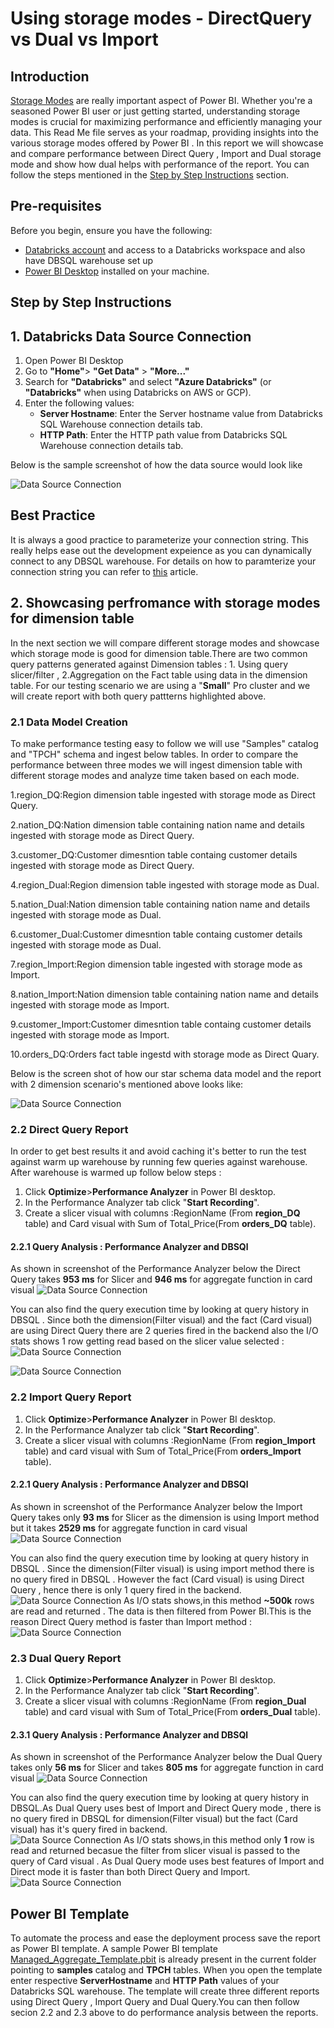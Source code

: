 # Using storage modes - DirectQuery vs Dual vs Import

## Introduction
[Storage Modes](https://learn.microsoft.com/en-us/power-bi/transform-model/desktop-storage-mode) are really important aspect of Power BI. Whether you're a seasoned Power BI user or just getting started, understanding storage modes is crucial for maximizing performance and efficiently managing your data. This Read Me file serves as your roadmap, providing insights into the various storage modes offered by Power BI . In this report we will showcase and compare performance between Direct Query , Import and Dual storage mode and show how dual helps with performance of the report. You can follow the steps mentioned in the [Step by Step Instructions](#step-by-step-instructions) section.

## Pre-requisites

Before you begin, ensure you have the following:

- [Databricks account](https://databricks.com/) and access to a Databricks workspace and also have DBSQL warehouse set up 
- [Power BI Desktop](https://powerbi.microsoft.com/desktop/) installed on your machine.


## Step by Step Instructions

## 1. Databricks Data Source Connection 

1. Open Power BI Desktop
2. Go to **"Home"**> **"Get Data"** > **"More..."**
3. Search for **"Databricks"** and select **"Azure Databricks"** (or **"Databricks"** when using Databricks on AWS or GCP).
4. Enter the following values:
   - **Server Hostname**: Enter the Server hostname value from Databricks SQL Warehouse connection details tab.
   - **HTTP Path**: Enter the HTTP path value  from Databricks SQL Warehouse connection details tab.

Below is the sample screenshot of how the data source would look like

![Data Source Connection](./images/conneciton.png)


## Best Practice 
It is always a good practice to parameterize your connection string. This really helps ease out the development expeience as you can dynamically connect to any DBSQL warehouse. For details on how to paramterize your connection string you can refer to [this](/01.%20Connecting%20Power%20BI%20to%20Databricks%20SQL%20using%20Parameters) article.

## 2. Showcasing perfromance with storage modes for dimension table
In the next section we will compare different storage modes and showcase which storage mode is good for dimension table.There are two common query patterns generated against Dimension tables : 1. Using query slicer/filter  , 2.Aggregation on the Fact table using data in the dimension table.  For our testing scenario we are using a "**Small**" Pro cluster and we will create report with both query pattterns highlighted above. 
### 2.1 Data Model Creation
To make performance testing easy to follow we will use "Samples" catalog and "TPCH" schema and ingest below tables. In order to compare the performance between three modes we will ingest dimension table with different storage modes and analyze time taken based on each mode.

1.region_DQ:Region dimension table ingested with storage mode as Direct Query.

2.nation_DQ:Nation dimension table containing nation name and details ingested with storage mode as Direct Query.

3.customer_DQ:Customer dimesntion table containg customer details ingested with storage mode as Direct Query.

4.region_Dual:Region dimension table ingested with storage mode as Dual. 

5.nation_Dual:Nation dimension table containing nation name and details ingested with storage mode as Dual.

6.customer_Dual:Customer dimesntion table containg customer details ingested with storage mode as Dual.

7.region_Import:Region dimension table ingested with storage mode as Import. 

8.nation_Import:Nation dimension table containing nation name and details ingested with storage mode as Import.

9.customer_Import:Customer dimesntion table containg customer details ingested with storage mode as Import.

10.orders_DQ:Orders fact table ingestd with storage mode as Direct Quary.

Below is the screen shot of how our star schema data model and the report with 2 dimension scenario's mentioned above looks like:

![Data Source Connection](./images/DataModel.png)

### 2.2 Direct Query Report 
In order to get best results it and avoid caching it's better to run the test against warm up warehouse by running few queries against warehouse. After warehouse is warmed up follow below steps :
1. Click **Optimize**>**Performance Analyzer** in Power BI desktop.
2. In the Performance Analyzer tab click "**Start Recording**".
3. Create a slicer visual with columns :RegionName (From **region_DQ** table) and Card visual with  Sum of Total_Price(From **orders_DQ** table).
   
#### 2.2.1 Query Analysis : Performance Analyzer and DBSQl 

As shown in screenshot of the Performance Analyzer below the Direct Query takes **953 ms** for Slicer and **946 ms** for aggregate function in card visual  ![Data Source Connection](./images/DirectQuery/PerformanceAnalyzer.png)

You can also find the query execution time by looking at query history in DBSQL . Since both the dimension(Filter visual) and the fact (Card visual) are using Direct Query there are 2 queries fired in the backend also the I/O stats shows 1 row getting read based on the slicer value selected  : 
![Data Source Connection](./images/DirectQuery/QueryHistory.png)

![Data Source Connection](./images/DirectQuery/QueryStats.png)

### 2.2 Import Query Report 
1. Click **Optimize**>**Performance Analyzer** in Power BI desktop.
2. In the Performance Analyzer tab click "**Start Recording**".
3. Create a slicer visual with columns :RegionName (From **region_Import** table) and card visual with Sum of Total_Price(From **orders_Import** table).
   
#### 2.2.1 Query Analysis : Performance Analyzer and DBSQl 

As shown in screenshot of the Performance Analyzer below the Import Query takes only **93 ms** for Slicer as the dimension is using Import method but it takes  **2529 ms** for aggregate function in card visual  ![Data Source Connection](./images/Import/PerformanceAnalyzer.png)

You can also find the query execution time by looking at query history in DBSQL . Since the dimension(Filter visual) is using import method there is no query fired in DBSQL . However the fact (Card visual) is using Direct Query , hence there is only 1 query fired in the backend.  
![Data Source Connection](./images/Import/QueryHistory.png)
As I/O stats shows,in this method **~500k** rows are read and returned . The data is then filtered from Power BI.This is the reason Direct Query method is faster than Import method  : 
![Data Source Connection](./images/Import/QueryStats.png)

### 2.3 Dual Query Report 
1. Click **Optimize**>**Performance Analyzer** in Power BI desktop.
2. In the Performance Analyzer tab click "**Start Recording**".
3. Create a slicer visual with columns :RegionName (From **region_Dual** table) and card visual with Sum of Total_Price(From **orders_Dual** table).
   
#### 2.3.1 Query Analysis : Performance Analyzer and DBSQl 

As shown in screenshot of the Performance Analyzer below the Dual Query takes only **56 ms** for Slicer and takes  **805 ms** for aggregate function in card visual  ![Data Source Connection](./images/Dual/PerformanceAnalyzer.png)

You can also find the query execution time by looking at query history in DBSQL.As Dual Query uses best of Import and Direct Query mode , there is no query fired in DBSQL for dimension(Filter visual) but the fact (Card visual) has it's query fired in backend.  
![Data Source Connection](./images/Dual/QueryHistory.png)
As I/O stats shows,in this method only **1** row is read and returned becasue the filter from slicer visual is passed to the query of Card visual . As Dual Query mode uses best features of Import and Direct mode it is faster than both Direct Query and Import.  
![Data Source Connection](./images/Dual/QueryStats.png)

## Power BI Template 

To automate the process and ease the deployment process save the report as Power BI template. A sample Power BI template [Managed_Aggregate_Template.pbit](./DirectQuery-Dual-Import.pbit) is already present in the current folder pointing to  **samples** catalog and **TPCH** tables. When you open the template enter respective **ServerHostname** and **HTTP Path** values of your Databricks SQL warehouse. The template will create three different reports using Direct Query , Import Query and Dual Query.You can then follow secion 2.2 and 2.3 above to do performance analysis between the reports. 
